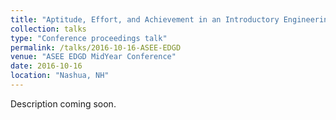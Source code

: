```yaml
---
title: "Aptitude, Effort, and Achievement in an Introductory Engineering Design Graphics Class"
collection: talks
type: "Conference proceedings talk"
permalink: /talks/2016-10-16-ASEE-EDGD
venue: "ASEE EDGD MidYear Conference"
date: 2016-10-16
location: "Nashua, NH"
---
```


Description coming soon.
